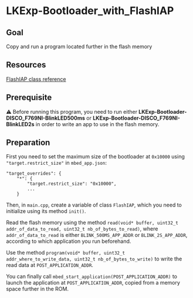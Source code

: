 # LKExp-Bootloader_with_FlashIAP

## Goal

Copy and run a program located further in the flash memory

## Resources

[FlashIAP class reference](https://os.mbed.com/docs/mbed-os/v6.1/mbed-os-api-doxy/classmbed_1_1_flash_i_a_p.html)

## Prerequisite

⚠️ Before running this program, you need to run either **LKExp-Bootloader-DISCO_F769NI-BlinkLED500ms** or **LKExp-Bootloader-DISCO_F769NI-BlinkLED2s** in order to write an app to use in the flash memory.

## Preparation

First you need to set the maximum size of the bootloader at `0x10000` using `"target.restrict_size"` in `mbed_app.json`:

```
"target_overrides": {
	"*": {
		"target.restrict_size": "0x10000",
		...
	}
```

Then, in `main.cpp`, create a variable of class `FlashIAP`, which you need to initialize using its method `init()`.

Read the flash memory using the method `read(void* buffer, uint32_t addr_of_data_to_read, uint32_t nb_of_bytes_to_read)`, where `addr_of_data_to_read` is either `BLINK_500MS_APP_ADDR` or `BLINK_2S_APP_ADDR`, according to which application you run beforehand.

Use the method `program(void* buffer, uint32_t addr_where_to_write_data, uint32_t nb_of_bytes_to_write)` to write the read data at `POST_APPLICATION_ADDR`.

You can finally call `mbed_start_application(POST_APPLICATION_ADDR)` to launch the application at `POST_APPLICATION_ADDR`, copied from a memory space further in the ROM.
